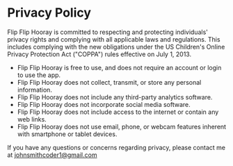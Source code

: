 # Privacy Policy
Flip Flip Hooray is committed to respecting and protecting individuals' privacy rights and complying with all applicable laws and regulations. This includes complying with the new obligations under the US Children's Online Privacy Protection Act ("COPPA") rules effective on July 1, 2013.

* Flip Flip Hooray is free to use, and does not require an account or login to use the app. 
* Flip Flip Hooray does not collect, transmit, or store any personal information.
* Flip Flip Hooray does not include any third-party analytics software.
* Flip Flip Hooray does not incorporate social media software.
* Flip Flip Hooray does not include access to the internet or contain any web links.
* Flip Flip Hooray does not use email, phone, or webcam features inherent with smartphone or tablet devices.

If you have any questions or concerns regarding privacy, please contact me at johnsmithcoder1@gmail.com
